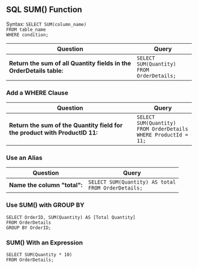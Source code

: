 ## SQL SUM() Function

Syntax:
`SELECT SUM(column_name)` <br> `FROM table_name` <br> `WHERE condition;`


| Question                                             | Query                                                                                           |
|------------------------------------------------------|-------------------------------------------------------------------------------------------------|
| **Return the sum of all Quantity fields in the OrderDetails table:** | `SELECT SUM(Quantity)`<br> `FROM OrderDetails;`                                                      |


### Add a WHERE Clause

| Question                                             | Query                                                                                           |
|------------------------------------------------------|-------------------------------------------------------------------------------------------------|
| **Return the sum of the Quantity field for the product with ProductID 11:** | `SELECT SUM(Quantity)`<br> `FROM OrderDetails` <br> `WHERE ProductId = 11;`|


### Use an Alias

| Question                                             | Query                                                                                           |
|------------------------------------------------------|-------------------------------------------------------------------------------------------------|
| **Name the column "total":** | `SELECT SUM(Quantity) AS total`<br> `FROM OrderDetails;`                                                      |


### Use SUM() with GROUP BY

`SELECT OrderID, SUM(Quantity) AS [Total Quantity]` <br> `FROM OrderDetails` <br> `GROUP BY OrderID;`

### SUM() With an Expression

`SELECT SUM(Quantity * 10)` <br> `FROM OrderDetails;` 
